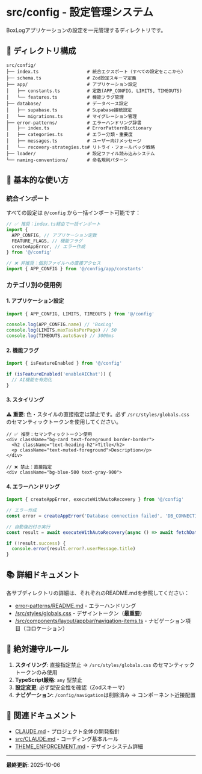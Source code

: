 # src/config - 設定管理システム

BoxLogアプリケーションの設定を一元管理するディレクトリです。

## 📁 ディレクトリ構成

```
src/config/
├── index.ts                  # 統合エクスポート（すべての設定をここから）
├── schema.ts                 # Zod設定スキーマ定義
├── app/                      # アプリケーション設定
│   ├── constants.ts          # 定数(APP_CONFIG, LIMITS, TIMEOUTS)
│   └── features.ts           # 機能フラグ管理
├── database/                 # データベース設定
│   ├── supabase.ts           # Supabase接続設定
│   └── migrations.ts         # マイグレーション管理
├── error-patterns/           # エラーハンドリング辞書
│   ├── index.ts              # ErrorPatternDictionary
│   ├── categories.ts         # エラー分類・重要度
│   ├── messages.ts           # ユーザー向けメッセージ
│   └── recovery-strategies.ts# リトライ・フォールバック戦略
├── loader/                   # 設定ファイル読み込みシステム
└── naming-conventions/       # 命名規則パターン
```

## 🚀 基本的な使い方

### 統合インポート

すべての設定は `@/config` から一括インポート可能です：

```typescript
// ✅ 推奨：index.ts経由で一括インポート
import {
  APP_CONFIG, // アプリケーション定数
  FEATURE_FLAGS, // 機能フラグ
  createAppError, // エラー作成
} from '@/config'

// ❌ 非推奨：個別ファイルへの直接アクセス
import { APP_CONFIG } from '@/config/app/constants'
```

### カテゴリ別の使用例

#### 1. アプリケーション設定

```typescript
import { APP_CONFIG, LIMITS, TIMEOUTS } from '@/config'

console.log(APP_CONFIG.name) // 'BoxLog'
console.log(LIMITS.maxTasksPerPage) // 50
console.log(TIMEOUTS.autoSave) // 3000ms
```

#### 2. 機能フラグ

```typescript
import { isFeatureEnabled } from '@/config'

if (isFeatureEnabled('enableAIChat')) {
  // AI機能を有効化
}
```

#### 3. スタイリング

**⚠️ 重要**: 色・スタイルの直接指定は禁止です。必ず `/src/styles/globals.css` のセマンティックトークンを使用してください。

```tsx
// ✅ 推奨：セマンティックトークン使用
<div className="bg-card text-foreground border-border">
  <h2 className="text-heading-h2">Title</h2>
  <p className="text-muted-foreground">Description</p>
</div>

// ❌ 禁止：直接指定
<div className="bg-blue-500 text-gray-900">
```

#### 4. エラーハンドリング

```typescript
import { createAppError, executeWithAutoRecovery } from '@/config'

// エラー作成
const error = createAppError('Database connection failed', 'DB_CONNECTION_TIMEOUT', { source: 'api', userId: '123' })

// 自動復旧付き実行
const result = await executeWithAutoRecovery(async () => await fetchData(), 'API_NETWORK_ERROR')

if (!result.success) {
  console.error(result.error?.userMessage.title)
}
```

## 📚 詳細ドキュメント

各サブディレクトリの詳細は、それぞれのREADME.mdを参照してください：

- [error-patterns/README.md](error-patterns/README.md) - エラーハンドリング
- [/src/styles/globals.css](../styles/globals.css) - デザイントークン（**最重要**）
- [/src/components/layout/appbar/navigation-items.ts](../components/layout/appbar/navigation-items.ts) - ナビゲーション項目（コロケーション）

## 🚨 絶対遵守ルール

1. **スタイリング**: 直接指定禁止 → `/src/styles/globals.css` のセマンティックトークンのみ使用
2. **TypeScript厳格**: `any` 型禁止
3. **設定変更**: 必ず型安全性を確認（Zodスキーマ）
4. **ナビゲーション**: `/config/navigation`は削除済み → コンポーネント近接配置

## 🔗 関連ドキュメント

- [CLAUDE.md](../CLAUDE.md) - プロジェクト全体の開発指針
- [src/CLAUDE.md](../CLAUDE.md) - コーディング基本ルール
- [THEME_ENFORCEMENT.md](../../docs/THEME_ENFORCEMENT.md) - デザインシステム詳細

---

**最終更新**: 2025-10-06
